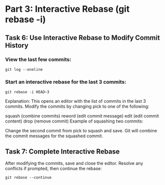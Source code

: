 # Part 3: Interactive Rebase (git rebase -i)
## Task 6: Use Interactive Rebase to Modify Commit History
### View the last few commits:
```
git log --oneline
```
### Start an interactive rebase for the last 3 commits:
```
git rebase -i HEAD~3
```
Explanation: This opens an editor with the list of commits in the last 3 commits.
Modify the commits by changing pick to one of the following:

squash (combine commits)
reword (edit commit message)
edit (edit commit content)
drop (remove commit)
Example of squashing two commits:

Change the second commit from pick to squash and save.
Git will combine the commit messages for the squashed commit.

## Task 7: Complete Interactive Rebase
After modifying the commits, save and close the editor.
Resolve any conflicts if prompted, then continue the rebase:
```
git rebase --continue
```